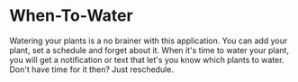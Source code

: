 # When-To-Water

Watering your plants is a no brainer with this application. You can add your plant, set a schedule and forget about it. When it's time to water your plant, you will get a notification or text that let's you know which plants to water. Don't have time for it then? Just reschedule. 

